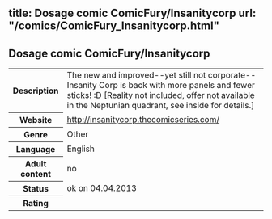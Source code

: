 title: Dosage comic ComicFury/Insanitycorp
url: "/comics/ComicFury_Insanitycorp.html"
---
Dosage comic ComicFury/Insanitycorp
-----------------------------------------

<table class="comicinfo">
<tr>
<th>Description</th><td>The new and improved--yet still not corporate--Insanity Corp is back with more panels and fewer sticks! :D [Reality not included, offer not available in the Neptunian quadrant, see inside for details.]</td>
</tr>
<tr>
<th>Website</th><td><a href="http://insanitycorp.thecomicseries.com/">http://insanitycorp.thecomicseries.com/</a></td>
</tr>
<tr>
<th>Genre</th><td>Other</td>
</tr>
<tr>
<th>Language</th><td>English</td>
</tr>
<tr>
<th>Adult content</th><td>no</td>
</tr>
<tr>
<th>Status</th><td>ok on 04.04.2013</td>
</tr>
<tr>
<th>Rating</th><td><div class="g-plusone" data-size="standard" data-annotation="bubble"
 data-href="http://insanitycorp.thecomicseries.com/"></div></td>
</tr>
</table>
<script type="text/javascript">
  (function() {
    var po = document.createElement('script'); po.type = 'text/javascript'; po.async = true;
    po.src = 'https://apis.google.com/js/plusone.js';
    var s = document.getElementsByTagName('script')[0]; s.parentNode.insertBefore(po, s);
  })();
</script>
